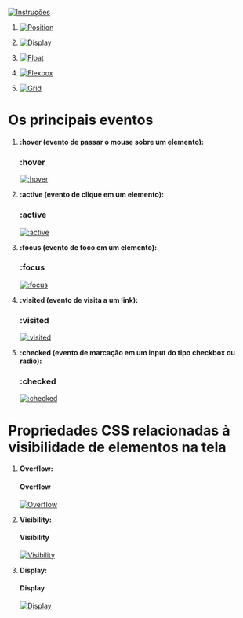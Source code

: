 [![Instruções](https://img.shields.io/badge/Back-red?style=for-the-badge)](../../Implementação_de_HTML_CSS_JavaScript.md)

1. [![Position](https://img.shields.io/badge/Position-blue?style=for-the-badge)](Position.md)

2. [![Display](https://img.shields.io/badge/Display-green?style=for-the-badge)](Display.md)

3. [![Float](https://img.shields.io/badge/Float-yellow?style=for-the-badge)](Float.md)

4. [![Flexbox](https://img.shields.io/badge/Flexbox-purple?style=for-the-badge)](Flexbox.md)

5. [![Grid](https://img.shields.io/badge/Grid-orange?style=for-the-badge)](Grid.md)



#    Os principais eventos

1. **:hover (evento de passar o mouse sobre um elemento):**
   ### :hover
   [![:hover](https://img.shields.io/badge/:hover-blue?style=for-the-badge)](URL_HOVER)


2. **:active (evento de clique em um elemento):**
   ### :active
   [![:active](https://img.shields.io/badge/:active-green?style=for-the-badge)](URL_ACTIVE)


3. **:focus (evento de foco em um elemento):**
   ### :focus
   [![:focus](https://img.shields.io/badge/:focus-yellow?style=for-the-badge)](URL_FOCUS)


4. **:visited (evento de visita a um link):**
   ### :visited
   [![:visited](https://img.shields.io/badge/:visited-purple?style=for-the-badge)](URL_VISITED)


5. **:checked (evento de marcação em um input do tipo checkbox ou radio):**
   ### :checked
   [![:checked](https://img.shields.io/badge/:checked-orange?style=for-the-badge)](URL_CHECKED)


#   Propriedades CSS relacionadas à visibilidade de elementos na tela

1. **Overflow:**
   #### Overflow
   [![Overflow](https://img.shields.io/badge/Overflow-blue?style=for-the-badge)](URL_OVERFLOW)

2. **Visibility:**
   #### Visibility
   [![Visibility](https://img.shields.io/badge/Visibility-green?style=for-the-badge)](URL_VISIBILITY)

3. **Display:**
   #### Display
   [![Display](https://img.shields.io/badge/Display-yellow?style=for-the-badge)](URL_DISPLAY)
